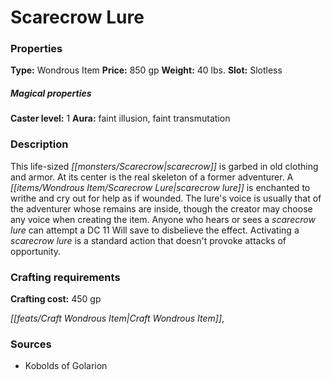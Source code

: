 ﻿---
Title: "Scarecrow Lure"
Type: "Wondrous Item"
Price: "850 gp"
Weight: "40 lbs."
Slot: "Slotless"
Caster level: "1"
Aura: "faint illusion, faint transmutation"
Description: |
  "This life-sized scarecrow is garbed in old clothing and armor. At its center is the real skeleton of a former adventurer. A _scarecrow lure_ is enchanted to writhe and cry out for help as if wounded. The lure's voice is usually that of the adventurer whose remains are inside, though the creator may choose any voice when creating the item. Anyone who hears or sees a _scarecrow lure_ can attempt a DC 11 Will save to disbelieve the effect. Activating a _scarecrow lure_ is a standard action that doesn't provoke attacks of opportunity."
Crafting cost: "450 gp"
Sources: "['Kobolds of Golarion']"
---

# Scarecrow Lure

### Properties

**Type:** Wondrous Item **Price:** 850 gp **Weight:** 40 lbs. **Slot:** Slotless

##### Magical properties

**Caster level:** 1 **Aura:** faint illusion, faint transmutation

### Description

This life-sized _[[monsters/Scarecrow|scarecrow]]_ is garbed in old clothing and armor. At its center is the real skeleton of a former adventurer. A _[[items/Wondrous Item/Scarecrow Lure|scarecrow lure]]_ is enchanted to writhe and cry out for help as if wounded. The lure's voice is usually that of the adventurer whose remains are inside, though the creator may choose any voice when creating the item. Anyone who hears or sees a _scarecrow lure_ can attempt a DC 11 Will save to disbelieve the effect. Activating a _scarecrow lure_ is a standard action that doesn't provoke attacks of opportunity.

### Crafting requirements

**Crafting cost:** 450 gp

_[[feats/Craft Wondrous Item|Craft Wondrous Item]]_,

### Sources

* Kobolds of Golarion